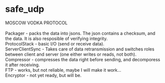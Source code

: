 # safe_udp
MOSCOW VODKA PROTOCOL\
\
Packager - packs the data into jsons. The json contains a checksum, and the data. It is also resposible of verifying integrity.\
ProtocolStack - basic I/O (send or receive data).\
ServerClientSync - Takes care of data retransmission and switches roles between client and server (one either writes or reads, not both).\
Compressor - compresses the data right before sending, and decomporess it after receiving.\
FTP - works, but not reliable, maybe I will make it work...\
Encryptor - not yet ready, but will be.
